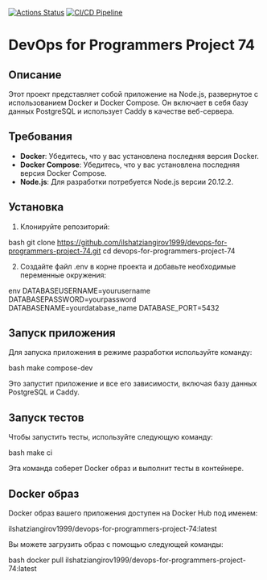 [![Actions Status](https://github.com/ZiangirovIlshat/devops-for-programmers-project-74/actions/workflows/hexlet-check.yml/badge.svg)](https://github.com/ZiangirovIlshat/devops-for-programmers-project-74/actions)
[![CI/CD Pipeline](https://github.com/ZiangirovIlshat/devops-for-programmers-project-74/actions/workflows/push.yml/badge.svg)](https://github.com/ZiangirovIlshat/devops-for-programmers-project-74/actions)

# DevOps for Programmers Project 74

## Описание

Этот проект представляет собой приложение на Node.js, развернутое с использованием Docker и Docker Compose. Он включает в себя базу данных PostgreSQL и использует Caddy в качестве веб-сервера.

## Требования

- **Docker**: Убедитесь, что у вас установлена последняя версия Docker.
- **Docker Compose**: Убедитесь, что у вас установлена последняя версия Docker Compose.
- **Node.js**: Для разработки потребуется Node.js версии 20.12.2.

## Установка

1. Клонируйте репозиторий:

bash
   git clone https://github.com/ilshatziangirov1999/devops-for-programmers-project-74.git
   cd devops-for-programmers-project-74

2. Создайте файл .env в корне проекта и добавьте необходимые переменные окружения:

env
   DATABASEUSERNAME=yourusername
   DATABASEPASSWORD=yourpassword
   DATABASENAME=yourdatabase_name
   DATABASE_PORT=5432


## Запуск приложения

Для запуска приложения в режиме разработки используйте команду:

bash
make compose-dev

Это запустит приложение и все его зависимости, включая базу данных PostgreSQL и Caddy.

## Запуск тестов

Чтобы запустить тесты, используйте следующую команду:

bash
make ci

Эта команда соберет Docker образ и выполнит тесты в контейнере.

## Docker образ

Docker образ вашего приложения доступен на Docker Hub под именем:


ilshatziangirov1999/devops-for-programmers-project-74:latest

Вы можете загрузить образ с помощью следующей команды:

bash
docker pull ilshatziangirov1999/devops-for-programmers-project-74:latest

